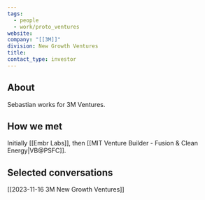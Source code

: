 ```yaml
---
tags:
  - people
  - work/proto_ventures
website: 
company: "[[3M]]"
division: New Growth Ventures
title: 
contact_type: investor
---
```

## About
Sebastian works for 3M Ventures.

## How we met
Initially [[Embr Labs]], then [[MIT Venture Builder - Fusion & Clean Energy|VB@PSFC]].

## Selected conversations
[[2023-11-16 3M New Growth Ventures]]
